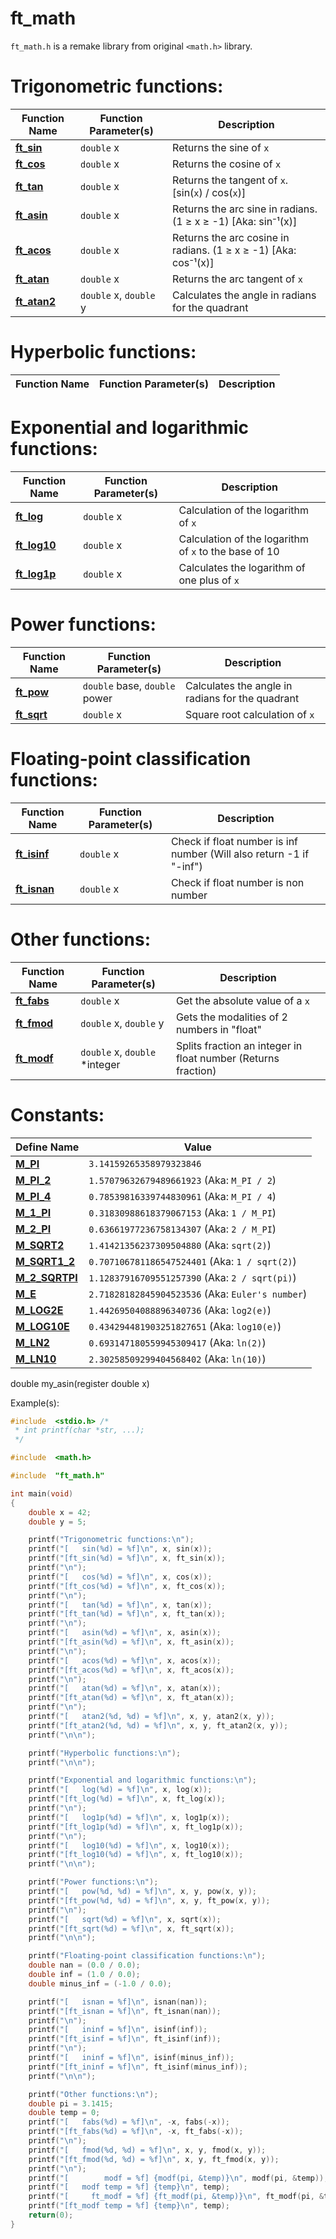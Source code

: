 # ft_math
`ft_math.h` is a remake library from original `<math.h>` library.

# Trigonometric functions:
| Function Name                                                                                     | Function Parameter(s)          | Description                                                         |
| ------------------------------------------------------------------------------------------------- | ------------------------------ | ------------------------------------------------------------------- |
| **[ft_sin](https://github.com/TeomanDeniz/Ecole-42/blob/main/ft_functions/ft_math/ft_sin.c)**     | `double` x                     | Returns the sine of `x`                                             |
| **[ft_cos](https://github.com/TeomanDeniz/Ecole-42/blob/main/ft_functions/ft_math/ft_cos.c)**     | `double` x                     | Returns the cosine of `x`                                           |
| **[ft_tan](https://github.com/TeomanDeniz/Ecole-42/blob/main/ft_functions/ft_math/ft_tan.c)**     | `double` x                     | Returns the tangent of `x`. [sin(`x`) / cos(`x`)]                   |
| **[ft_asin](https://github.com/TeomanDeniz/Ecole-42/blob/main/ft_functions/ft_math/ft_asin.c)**   | `double` x                     | Returns the arc sine in radians. (1 ≥ x ≥ -1) [Aka: sin⁻¹(x)]       |
| **[ft_acos](https://github.com/TeomanDeniz/Ecole-42/blob/main/ft_functions/ft_math/ft_acos.c)**   | `double` x                     | Returns the arc cosine in radians. (1 ≥ x ≥ -1) [Aka: cos⁻¹(x)]     |
| **[ft_atan](https://github.com/TeomanDeniz/Ecole-42/blob/main/ft_functions/ft_math/ft_atan.c)**   | `double` x                     | Returns the arc tangent of `x`                                      |
| **[ft_atan2](https://github.com/TeomanDeniz/Ecole-42/blob/main/ft_functions/ft_math/ft_atan2.c)** | `double` x, `double` y         | Calculates the angle in radians for the quadrant                    |

# Hyperbolic functions:
| Function Name                                                                                     | Function Parameter(s)          | Description                                                         |
| ------------------------------------------------------------------------------------------------- | ------------------------------ | ------------------------------------------------------------------- |

# Exponential and logarithmic functions:
| Function Name                                                                                     | Function Parameter(s)          | Description                                                         |
| ------------------------------------------------------------------------------------------------- | ------------------------------ | ------------------------------------------------------------------- |
| **[ft_log](https://github.com/TeomanDeniz/Ecole-42/blob/main/ft_functions/ft_math/ft_log.c)**     | `double` x                     | Calculation of the logarithm of `x`                                 |
| **[ft_log10](https://github.com/TeomanDeniz/Ecole-42/blob/main/ft_functions/ft_math/ft_log10.c)** | `double` x                     | Calculation of the logarithm of `x` to the base of 10               |
| **[ft_log1p](https://github.com/TeomanDeniz/Ecole-42/blob/main/ft_functions/ft_math/ft_log1p.c)** | `double` x                     | Calculates the logarithm of one plus of `x`                         |

# Power functions:
| Function Name                                                                                     | Function Parameter(s)          | Description                                                         |
| ------------------------------------------------------------------------------------------------- | ------------------------------ | ------------------------------------------------------------------- |
| **[ft_pow](https://github.com/TeomanDeniz/Ecole-42/blob/main/ft_functions/ft_math/ft_pow.c)**     | `double` base, `double` power  | Calculates the angle in radians for the quadrant                    |
| **[ft_sqrt](https://github.com/TeomanDeniz/Ecole-42/blob/main/ft_functions/ft_math/ft_sqrt.c)**   | `double` x                     | Square root calculation of `x`                                      |

# Floating-point classification functions:
| Function Name                                                                                     | Function Parameter(s)          | Description                                                         |
| ------------------------------------------------------------------------------------------------- | ------------------------------ | ------------------------------------------------------------------- |
| **[ft_isinf](https://github.com/TeomanDeniz/Ecole-42/blob/main/ft_functions/ft_math/ft_isinf.c)** | `double` x                     | Check if float number is inf number (Will also return -1 if "-inf") |
| **[ft_isnan](https://github.com/TeomanDeniz/Ecole-42/blob/main/ft_functions/ft_math/ft_isnan.c)** | `double` x                     | Check if float number is non number                                 |

# Other functions:
| Function Name                                                                                     | Function Parameter(s)          | Description                                                         |
| ------------------------------------------------------------------------------------------------- | ------------------------------ | ------------------------------------------------------------------- |
| **[ft_fabs](https://github.com/TeomanDeniz/Ecole-42/blob/main/ft_functions/ft_math/ft_fabs.c)**   | `double` x                     | Get the absolute value of a `x`                                     |
| **[ft_fmod](https://github.com/TeomanDeniz/Ecole-42/blob/main/ft_functions/ft_math/ft_fmod.c)**   | `double` x, `double` y         | Gets the modalities of 2 numbers in "float"                         |
| **[ft_modf](https://github.com/TeomanDeniz/Ecole-42/blob/main/ft_functions/ft_math/ft_modf.c)**   | `double` x, `double` \*integer | Splits fraction an integer in float number (Returns fraction)       |


# Constants:
| Define Name                                                                                             | Value                                                                                          |
| ------------------------------------------------------------------------------------------------------- | ---------------------------------------------------------------------------------------------- |
| **[M_PI](https://github.com/TeomanDeniz/Ecole-42/blob/main/ft_functions/ft_math/ft_math.h#L27)**        | `3.14159265358979323846`                                                                       |
| **[M_PI_2](https://github.com/TeomanDeniz/Ecole-42/blob/main/ft_functions/ft_math/ft_math.h#L29)**      | `1.57079632679489661923` (Aka: `M_PI / 2`)                                                     |
| **[M_PI_4](https://github.com/TeomanDeniz/Ecole-42/blob/main/ft_functions/ft_math/ft_math.h#L31)**      | `0.78539816339744830961` (Aka: `M_PI / 4`)                                                     |
| **[M_1_PI](https://github.com/TeomanDeniz/Ecole-42/blob/main/ft_functions/ft_math/ft_math.h#L33)**      | `0.31830988618379067153` (Aka: `1 / M_PI`)                                                     |
| **[M_2_PI](https://github.com/TeomanDeniz/Ecole-42/blob/main/ft_functions/ft_math/ft_math.h#L35)**      | `0.63661977236758134307` (Aka: `2 / M_PI`)                                                     |
| **[M_SQRT2](https://github.com/TeomanDeniz/Ecole-42/blob/main/ft_functions/ft_math/ft_math.h#L37)**     | `1.41421356237309504880` (Aka: `sqrt(2)`)                                                      |
| **[M_SQRT1_2](https://github.com/TeomanDeniz/Ecole-42/blob/main/ft_functions/ft_math/ft_math.h#L39)**   | `0.707106781186547524401` (Aka: `1 / sqrt(2)`)                                                 |
| **[M_2_SQRTPI](https://github.com/TeomanDeniz/Ecole-42/blob/main/ft_functions/ft_math/ft_math.h#L41)**  | `1.12837916709551257390` (Aka: `2 / sqrt(pi)`)                                                 |
| **[M_E](https://github.com/TeomanDeniz/Ecole-42/blob/main/ft_functions/ft_math/ft_math.h#L17)**         | `2.71828182845904523536` (Aka: `Euler's number`)                                               |
| **[M_LOG2E](https://github.com/TeomanDeniz/Ecole-42/blob/main/ft_functions/ft_math/ft_math.h#L19)**     | `1.44269504088896340736` (Aka: `log2(e)`)                                                      |
| **[M_LOG10E](https://github.com/TeomanDeniz/Ecole-42/blob/main/ft_functions/ft_math/ft_math.h#L21)**    | `0.434294481903251827651` (Aka: `log10(e)`)                                                    |
| **[M_LN2](https://github.com/TeomanDeniz/Ecole-42/blob/main/ft_functions/ft_math/ft_math.h#L23)**       | `0.693147180559945309417` (Aka: `ln(2)`)                                                       |
| **[M_LN10](https://github.com/TeomanDeniz/Ecole-42/blob/main/ft_functions/ft_math/ft_math.h#L25)**      | `2.30258509299404568402` (Aka: `ln(10)`)                                                       |

double my_asin(register double x)

Example(s):
```c
#include  <stdio.h> /*
 * int printf(char *str, ...);
 */

#include  <math.h>

#include  "ft_math.h"

int main(void)
{
	double x = 42;
	double y = 5;

	printf("Trigonometric functions:\n");
	printf("[   sin(%d) = %f]\n", x, sin(x));
	printf("[ft_sin(%d) = %f]\n", x, ft_sin(x));
	printf("\n");
	printf("[   cos(%d) = %f]\n", x, cos(x));
	printf("[ft_cos(%d) = %f]\n", x, ft_cos(x));
	printf("\n");
	printf("[   tan(%d) = %f]\n", x, tan(x));
	printf("[ft_tan(%d) = %f]\n", x, ft_tan(x));
	printf("\n");
	printf("[   asin(%d) = %f]\n", x, asin(x));
	printf("[ft_asin(%d) = %f]\n", x, ft_asin(x));
	printf("\n");
	printf("[   acos(%d) = %f]\n", x, acos(x));
	printf("[ft_acos(%d) = %f]\n", x, ft_acos(x));
	printf("\n");
	printf("[   atan(%d) = %f]\n", x, atan(x));
	printf("[ft_atan(%d) = %f]\n", x, ft_atan(x));
	printf("\n");
	printf("[   atan2(%d, %d) = %f]\n", x, y, atan2(x, y));
	printf("[ft_atan2(%d, %d) = %f]\n", x, y, ft_atan2(x, y));
	printf("\n\n");

	printf("Hyperbolic functions:\n");
	printf("\n\n");

	printf("Exponential and logarithmic functions:\n");
	printf("[   log(%d) = %f]\n", x, log(x));
	printf("[ft_log(%d) = %f]\n", x, ft_log(x));
	printf("\n");
	printf("[   log1p(%d) = %f]\n", x, log1p(x));
	printf("[ft_log1p(%d) = %f]\n", x, ft_log1p(x));
	printf("\n");
	printf("[   log10(%d) = %f]\n", x, log10(x));
	printf("[ft_log10(%d) = %f]\n", x, ft_log10(x));
	printf("\n\n");

	printf("Power functions:\n");
	printf("[   pow(%d, %d) = %f]\n", x, y, pow(x, y));
	printf("[ft_pow(%d, %d) = %f]\n", x, y, ft_pow(x, y));
	printf("\n");
	printf("[   sqrt(%d) = %f]\n", x, sqrt(x));
	printf("[ft_sqrt(%d) = %f]\n", x, ft_sqrt(x));
	printf("\n\n");

	printf("Floating-point classification functions:\n");
	double nan = (0.0 / 0.0);
	double inf = (1.0 / 0.0);
	double minus_inf = (-1.0 / 0.0);

	printf("[   isnan = %f]\n", isnan(nan));
	printf("[ft_isnan = %f]\n", ft_isnan(nan));
	printf("\n");
	printf("[   ininf = %f]\n", isinf(inf));
	printf("[ft_isinf = %f]\n", ft_isinf(inf));
	printf("\n");
	printf("[   ininf = %f]\n", isinf(minus_inf));
	printf("[ft_ininf = %f]\n", ft_isinf(minus_inf));
	printf("\n\n");

	printf("Other functions:\n");
	double pi = 3.1415;
	double temp = 0;
	printf("[   fabs(%d) = %f]\n", -x, fabs(-x));
	printf("[ft_fabs(%d) = %f]\n", -x, ft_fabs(-x));
	printf("\n");
	printf("[   fmod(%d, %d) = %f]\n", x, y, fmod(x, y));
	printf("[ft_fmod(%d, %d) = %f]\n", x, y, ft_fmod(x, y));
	printf("\n");
	printf("[        modf = %f] {modf(pi, &temp)}\n", modf(pi, &temp));
	printf("[   modf temp = %f] {temp}\n", temp);
	printf("[     ft_modf = %f] {ft_modf(pi, &temp)}\n", ft_modf(pi, &temp));
	printf("[ft_modf temp = %f] {temp}\n", temp);
	return(0);
}
```
